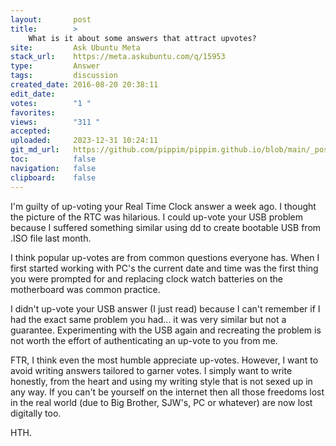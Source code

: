 ```yaml
---
layout:       post
title:        >
    What is it about some answers that attract upvotes?
site:         Ask Ubuntu Meta
stack_url:    https://meta.askubuntu.com/q/15953
type:         Answer
tags:         discussion
created_date: 2016-08-20 20:38:11
edit_date:    
votes:        "1 "
favorites:    
views:        "311 "
accepted:     
uploaded:     2023-12-31 10:24:11
git_md_url:   https://github.com/pippim/pippim.github.io/blob/main/_posts/2016/2016-08-20-What-is-it-about-some-answers-that-attract-upvotes_.md
toc:          false
navigation:   false
clipboard:    false
---
```


I'm guilty of up-voting your Real Time Clock answer a week ago. I thought the picture of the RTC was hilarious. I could up-vote your USB problem because I suffered something similar using dd to create bootable USB from .ISO file last month.

I think popular up-votes are from common questions everyone has. When I first started working with PC's the current date and time was the first thing you were prompted for and replacing clock watch batteries on the motherboard was common practice.

I didn't up-vote your USB answer (I just read) because I can't remember if I had the exact same problem you had... it was very similar but not a guarantee. Experimenting with the USB again and recreating the problem is not worth the effort of authenticating an up-vote to you from me.

FTR, I think even the most humble appreciate up-votes. However, I want to avoid writing answers tailored to garner votes. I simply want to write honestly, from the heart and using my writing style that is not sexed up in any way. If you can't be yourself on the internet then all those freedoms lost in the real world (due to Big Brother, SJW's, PC or whatever) are now lost digitally too.

HTH.
